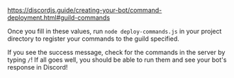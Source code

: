https://discordjs.guide/creating-your-bot/command-deployment.html#guild-commands

Once you fill in these values, run `node deploy-commands.js` in your project directory to register your commands to the guild specified.

If you see the success message, check for the commands in the server by typing `/`! If all goes well, you should be able to run them and see your bot's response in Discord!